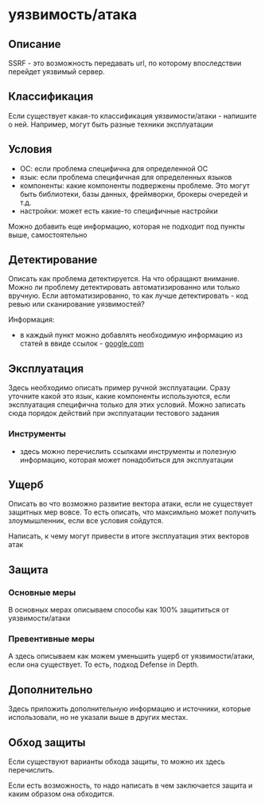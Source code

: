 # уязвимость/атака

## Описание
SSRF - это возможность передавать url, по которому впоследствии перейдет уязвимый сервер. 

## Классификация
Если существует какая-то классификация уязвимости/атаки - напишите о ней. Например, могут быть разные техники эксплуатации

## Условия
- ОС: если проблема специфична для определенной ОС
- язык: если проблема специфичная для определенных языков
- компоненты: какие компоненты подвержены проблеме. Это могут быть библиотеки, базы данных, фреймворки, брокеры очередей и т.д.
- настройки: может есть какие-то специфичные настройки

Можно добавить еще информацию, которая не подходит под пункты выше, самостоятельно

## Детектирование
Описать как проблема детектируется. На что обращают внимание. Можно ли проблему детектировать автоматизированно или только вручную.
Если автоматизированно, то как лучше детектировать - код ревью или сканирование уязвимостей?

Информация:
- в каждый пункт можно добавлять необходимую информацию из статей в ввиде ссылок - [google.com](https://www.google.com)

## Эксплуатация
Здесь необходимо описать пример ручной эксплуатации. Сразу уточните какой это язык, какие компоненты используются, если эксплуатация специфична только для этих условий. Можно записать сюда порядок действий при эксплуатации тестового задания

### Инструменты
- здесь можно перечислить ссылками инструменты и полезную информацию, которая может понадобиться для эксплуатации

## Ущерб
Описать во что возможно развитие вектора атаки, если не существует защитных мер вовсе. То есть описать, что максимльно может получить злоумышленник, если все условия сойдутся.

Написать, к чему могут привести в итоге эксплуатация этих векторов атак

## Защита
### Основные меры
В основных мерах описываем способы как 100% защититься от уязвимости/атаки

### Превентивные меры
А здесь описываем как можем уменьшить ущерб от уязвимости/атаки, если она существует. То есть, подход Defense in Depth.

## Дополнительно
Здесь приложить дополнительную информацию и источники, которые использовали, но не указали выше в других местах.

## Обход защиты
Если существуют варианты обхода защиты, то можно их здесь перечислить.

Если есть возможность, то надо написать в чем заключается защита и каким образом она обходится.